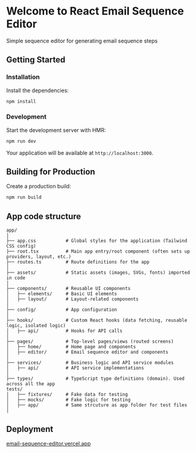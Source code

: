# Welcome to React Email Sequence Editor

Simple sequence editor for generating email sequence steps

## Getting Started

### Installation

Install the dependencies:

```bash
npm install
```

### Development

Start the development server with HMR:

```bash
npm run dev
```

Your application will be available at `http://localhost:3000`.

## Building for Production

Create a production build:

```bash
npm run build
```

## App code structure

```
app/
│
├── app.css           # Global styles for the application (Tailwind CSS config)
├── root.tsx          # Main app entry/root component (often sets up providers, layout, etc.)
├── routes.ts         # Route definitions for the app
│
├── assets/           # Static assets (images, SVGs, fonts) imported in code
│
├── components/       # Reusable UI components
│   ├── elements/     # Basic UI elements
│   ├── layout/       # Layout-related components
│
├── config/           # App configuration
│
├── hooks/            # Custom React hooks (data fetching, reusable logic, isolated logic)
│   ├── api/          # Hooks for API calls
│
├── pages/            # Top-level pages/views (routed screens)
│   ├── home/         # Home page and components
│   ├── editor/       # Email sequence editor and components
│
├── services/         # Business logic and API service modules
│   ├── api/          # API service implementations
│
├── types/            # TypeScript type definitions (domain). Used across all the app
tests/
│   ├── fixtures/     # Fake data for testing
│   ├── mocks/        # Fake logic for testing
│   ├── app/          # Same strcuture as app folder for test files
│
```

## Deployment

[email-sequence-editor.vercel.app](https://email-sequence-editor.vercel.app/)
